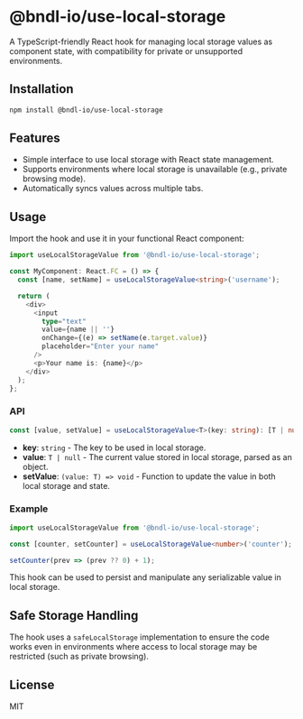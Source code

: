 # @bndl-io/use-local-storage

A TypeScript-friendly React hook for managing local storage values as component state, with compatibility for private or unsupported environments.

## Installation

```bash
npm install @bndl-io/use-local-storage
```

## Features

- Simple interface to use local storage with React state management.
- Supports environments where local storage is unavailable (e.g., private browsing mode).
- Automatically syncs values across multiple tabs.

## Usage

Import the hook and use it in your functional React component:

```typescript
import useLocalStorageValue from '@bndl-io/use-local-storage';

const MyComponent: React.FC = () => {
  const [name, setName] = useLocalStorageValue<string>('username');

  return (
    <div>
      <input
        type="text"
        value={name || ''}
        onChange={(e) => setName(e.target.value)}
        placeholder="Enter your name"
      />
      <p>Your name is: {name}</p>
    </div>
  );
};
```

### API

```typescript
const [value, setValue] = useLocalStorageValue<T>(key: string): [T | null, (value: T) => void];
```

- **key**: `string` - The key to be used in local storage.
- **value**: `T | null` - The current value stored in local storage, parsed as an object.
- **setValue**: `(value: T) => void` - Function to update the value in both local storage and state.

### Example

```typescript
import useLocalStorageValue from '@bndl-io/use-local-storage';

const [counter, setCounter] = useLocalStorageValue<number>('counter');

setCounter(prev => (prev ?? 0) + 1);
```

This hook can be used to persist and manipulate any serializable value in local storage.

## Safe Storage Handling

The hook uses a `safeLocalStorage` implementation to ensure the code works even in environments where access to local storage may be restricted (such as private browsing).

## License

MIT
